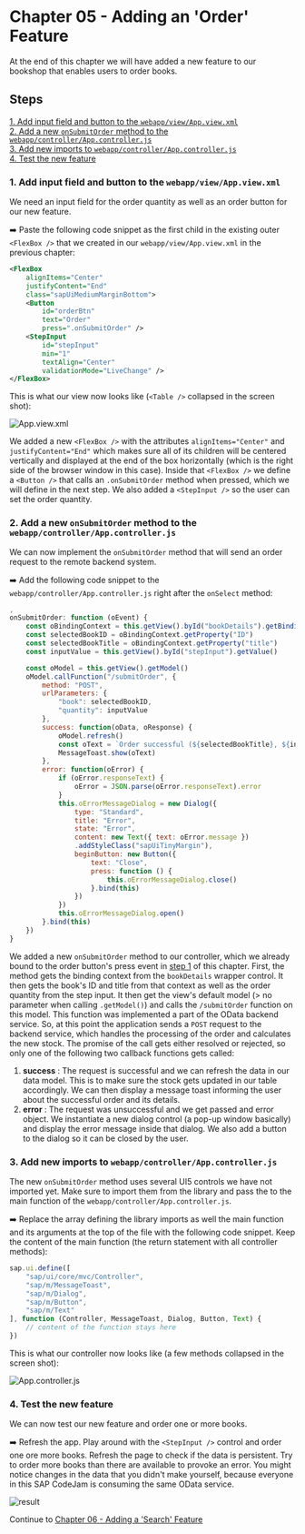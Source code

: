 # Chapter 05 - Adding an 'Order' Feature

At the end of this chapter we will have added a new feature to our bookshop that enables users to order books.

## Steps

[1. Add input field and button to the `webapp/view/App.view.xml`](#1-add-input-field-and-button-to-the-webappviewappviewxml)<br>
[2. Add a new `onSubmitOrder` method to the `webapp/controller/App.controller.js`](#2-add-a-new-onsubmitorder-method-to-the-webappcontrollerappcontrollerjs)<br>
[3. Add new imports to `webapp/controller/App.controller.js`](#3-add-new-imports-to-webappcontrollerappcontrollerjs)<br>
[4. Test the new feature](#4-test-the-new-feature)<br>

### 1. Add input field and button to the `webapp/view/App.view.xml`

We need an input field for the order quantity as well as an order button for our new feature.

➡️ Paste the following code snippet as the first child in the existing outer `<FlexBox />` that we created in our `webapp/view/App.view.xml` in the previous chapter:

```xml
<FlexBox 
    alignItems="Center"
    justifyContent="End"
    class="sapUiMediumMarginBottom">
    <Button
        id="orderBtn"
        text="Order"
        press=".onSubmitOrder" />
    <StepInput 
        id="stepInput"
        min="1"
        textAlign="Center"
        validationMode="LiveChange" />
</FlexBox>
```

This is what our view now looks like (`<Table />` collapsed in the screen shot):

![App.view.xml](App.view.png#border)

We added a new `<FlexBox />` with the attributes `alignItems="Center"` and `justifyContent="End"` which makes sure all of its children will be centered vertically and displayed at the end of the box horizontally (which is the right side of the browser window in this case). Inside that `<FlexBox />` we define a `<Button />` that calls an `.onSubmitOrder` method when pressed, which we will define in the next step. We also added a `<StepInput />` so the user can set the order quantity.

### 2. Add a new `onSubmitOrder` method to the `webapp/controller/App.controller.js`

We can now implement the `onSubmitOrder` method that will send an order request to the remote backend system.

➡️ Add the following code snippet to the `webapp/controller/App.controller.js` right after the `onSelect` method:

```javascript
,
onSubmitOrder: function (oEvent) {
    const oBindingContext = this.getView().byId("bookDetails").getBindingContext()
    const selectedBookID = oBindingContext.getProperty("ID")
    const selectedBookTitle = oBindingContext.getProperty("title")
    const inputValue = this.getView().byId("stepInput").getValue()

    const oModel = this.getView().getModel()
    oModel.callFunction("/submitOrder", {
        method: "POST",
        urlParameters: {
            "book": selectedBookID,
            "quantity": inputValue
        },
        success: function(oData, oResponse) {
            oModel.refresh()
            const oText = `Order successful (${selectedBookTitle}, ${inputValue} pcs.)`
            MessageToast.show(oText)
        },
        error: function(oError) {
            if (oError.responseText) {
                oError = JSON.parse(oError.responseText).error
            }
            this.oErrorMessageDialog = new Dialog({
                type: "Standard",
                title: "Error",
                state: "Error",
                content: new Text({ text: oError.message })
                .addStyleClass("sapUiTinyMargin"),
                beginButton: new Button({
                    text: "Close",
                    press: function () {
                        this.oErrorMessageDialog.close()
                    }.bind(this)
                })
            })
            this.oErrorMessageDialog.open()
        }.bind(this)
    })
}
```

We added a new `onSubmitOrder` method to our controller, which we already bound to the order button's press event in [step 1](/chapters/05-order-feature/readme.md#2-add-a-new-onsubmitorder-method-to-our-webappcontrollerappcontrollerjs) of this chapter. First, the method gets the binding context from the `bookDetails` wrapper control. It then gets the book's ID and title from that context as well as the order quantity from the step input. It then get the view's default model (> no parameter when calling `.getModel()`) and calls the `/submitOrder` function on this model. This function was implemented a part of the OData backend service. So, at this point the application sends a `POST` request to the backend service, which handles the processing of the order and calculates the new stock. The promise of the call gets either resolved or rejected, so only one of the following two callback functions gets called:
1. **success** : The request is successful and we can refresh the data in our data model. This is to make sure the stock gets updated in our table accordingly. We can then display a message toast informing the user about the successful order and its details.
1. **error** : The request was unsuccessful and we get passed and error object. We instantiate a new dialog control (a pop-up window basically) and display the error message inside that dialog. We also add a button to the dialog so it can be closed by the user.

### 3. Add new imports to `webapp/controller/App.controller.js`

The new `onSubmitOrder` method uses several UI5 controls we have not imported yet. Make sure to import them from the library and pass the to the main function of the `webapp/controller/App.controller.js`.

➡️ Replace the array defining the library imports as well the main function and its arguments at the top of the file with the following code snippet. Keep the content of the main function (the return statement with all controller methods):

```javascript
sap.ui.define([
    "sap/ui/core/mvc/Controller",
    "sap/m/MessageToast",
    "sap/m/Dialog",
    "sap/m/Button",
    "sap/m/Text"
], function (Controller, MessageToast, Dialog, Button, Text) {
    // content of the function stays here 
})
```

This is what our controller now looks like (a few methods collapsed in the screen shot):

![App.controller.js](App.controller.png#border)

### 4. Test the new feature

We can now test our new feature and order one or more books.

➡️ Refresh the app. Play around with the `<StepInput />` control and order one ore more books. Refresh the page to check if the data is persistent. Try to order more books than there are available to provoke an error. You might notice changes in the data that you didn't make yourself, because everyone in this SAP CodeJam is consuming the same OData service.

![result](result.png#border)

Continue to [Chapter 06 - Adding a 'Search' Feature](/chapters/06-search-feature/)
